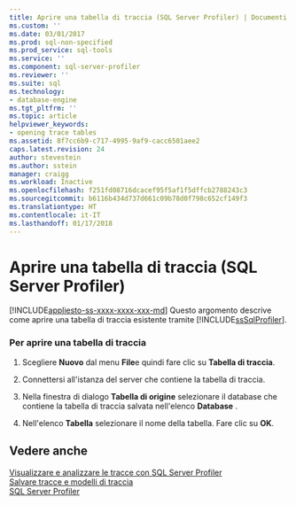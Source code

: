 ```yaml
---
title: Aprire una tabella di traccia (SQL Server Profiler) | Documenti Microsoft
ms.custom: ''
ms.date: 03/01/2017
ms.prod: sql-non-specified
ms.prod_service: sql-tools
ms.service: ''
ms.component: sql-server-profiler
ms.reviewer: ''
ms.suite: sql
ms.technology:
- database-engine
ms.tgt_pltfrm: ''
ms.topic: article
helpviewer_keywords:
- opening trace tables
ms.assetid: 8f7cc6b9-c717-4995-9af9-cacc6501aee2
caps.latest.revision: 24
author: stevestein
ms.author: sstein
manager: craigg
ms.workload: Inactive
ms.openlocfilehash: f251fd08716dcacef95f5af1f5dffcb2788243c3
ms.sourcegitcommit: b6116b434d737d661c09b78d0f798c652cf149f3
ms.translationtype: HT
ms.contentlocale: it-IT
ms.lasthandoff: 01/17/2018
---
```

# <a name="open-a-trace-table-sql-server-profiler"></a>Aprire una tabella di traccia (SQL Server Profiler)
[!INCLUDE[appliesto-ss-xxxx-xxxx-xxx-md](../../includes/appliesto-ss-xxxx-xxxx-xxx-md.md)] Questo argomento descrive come aprire una tabella di traccia esistente tramite [!INCLUDE[ssSqlProfiler](../../includes/sssqlprofiler-md.md)].  
  
### <a name="to-open-a-trace-table"></a>Per aprire una tabella di traccia  
  
1.  Scegliere **Nuovo** dal menu **File**e quindi fare clic su **Tabella di traccia**.  
  
2.  Connettersi all'istanza del server che contiene la tabella di traccia.  
  
3.  Nella finestra di dialogo **Tabella di origine** selezionare il database che contiene la tabella di traccia salvata nell'elenco **Database** .  
  
4.  Nell'elenco **Tabella** selezionare il nome della tabella. Fare clic su **OK**.  
  
## <a name="see-also"></a>Vedere anche  
 [Visualizzare e analizzare le tracce con SQL Server Profiler](../../tools/sql-server-profiler/view-and-analyze-traces-with-sql-server-profiler.md)   
 [Salvare tracce e modelli di traccia](../../tools/sql-server-profiler/save-traces-and-trace-templates.md)   
 [SQL Server Profiler](../../tools/sql-server-profiler/sql-server-profiler.md)  
  
  

